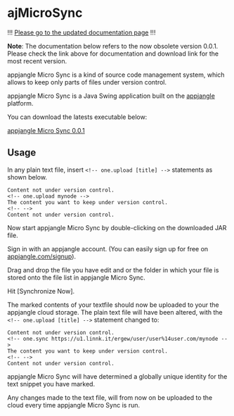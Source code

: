 ajMicroSync
==========

!!! [Please go to the updated documentation page](http://u1.linnk.it/qc8sbw/usr/apps/ajFileSync/docs/ajMicroSync.value.html) !!!

**Note**: The documentation below refers to the now obsolete version 0.0.1. Please check the link above for documentation and download link for the most recent version.

appjangle Micro Sync is a kind of source code management system, which allows to keep only parts of files under version control.

appjangle Micro Sync is a Java Swing application built on the [appjangle](http://appjangle.com) platform.

You can download the latests executable below:

[appjangle Micro Sync 0.0.1](https://dl.dropbox.com/u/957046/onedb/apps/ajMicroSync-0.0.1-standalone.jar)

## Usage

In any plain text file, insert `<!-- one.upload [title] -->` statements as shown below.

    Content not under version control.
    <!-- one.upload mynode -->
    The content you want to keep under version control.
    <!-- -->
    Content not under version control.
    
Now start appjangle Micro Sync by double-clicking on the downloaded JAR file.

Sign in with an appjangle account. (You can easily sign up for free on [appjangle.com/signup](http://appjangle.com)).

Drag and drop the file you have edit and or the folder in which your file is stored onto the file list in appjangle Micro Sync.

Hit [Synchronize Now].

The marked contents of your textfile should now be uploaded to your the appjangle cloud storage. The plain text file will have been altered, with the `<!-- one.upload [title] -->` statement changed to:

    Content not under version control.
    <!-- one.sync https://u1.linnk.it/ergew/user/user%14user.com/mynode -->
    The content you want to keep under version control.
    <!-- -->
    Content not under version control.
    
appjangle Micro Sync will have determined a globally unique identity for the text snippet you have marked.

Any changes made to the text file, will from now on be uploaded to the cloud every time appjangle Micro Sync is run.